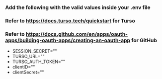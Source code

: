 ### Add the following with the valid values inside your .env file
### Refer to https://docs.turso.tech/quickstart for Turso
### Refer to https://docs.github.com/en/apps/oauth-apps/building-oauth-apps/creating-an-oauth-app for GitHub

- SESSION_SECRET=""  
- TURSO_URL=""  
- TURSO_AUTH_TOKEN=""  
- clientID=""
- clientSecret=""
